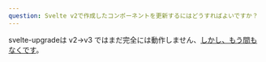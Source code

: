 ```yaml
---
question: Svelte v2で作成したコンポーネントを更新するにはどうすればよいですか？
---
```


svelte-upgradeは v2->v3 ではまだ完全には動作しません、[しかし、もう間もなくです](https://github.com/sveltejs/svelte-upgrade/pull/12)。